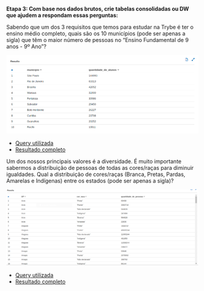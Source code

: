 **Etapa 3: Com base nos dados brutos, crie tabelas consolidadas ou DW que ajudem a respondam essas perguntas:**

Sabendo que um dos 3 requisitos que temos para estudar na Trybe é ter o ensino médio completo, quais são os 10 municípios (pode ser apenas a sigla) que têm o maior número de pessoas no “Ensino Fundamental de 9 anos - 9º Ano”?



![](./images/top_10.png)

 - [Query utilizada](./data/query_results_athena/top_10_municipios.sql)
 - [Resultado completo](./data/query_results_athena/top_10_municipios.csv)


Um dos nossos principais valores é a diversidade. É muito importante sabermos a distribuição de pessoas de todas as cores/raças para diminuir igualdades. Qual a distribuição de cores/raças (Branca, Pretas, Pardas, Amarelas e Indígenas) entre os estados (pode ser apenas a sigla)?

![](./images/distribuicao.png)

 - [Query utilizada](./data/query_results_athena/estimativa_cor_raca.sql)
 - [Resultado completo](./data/query_results_athena/distribuicao_cor_raca_por_uf.csv)

   


